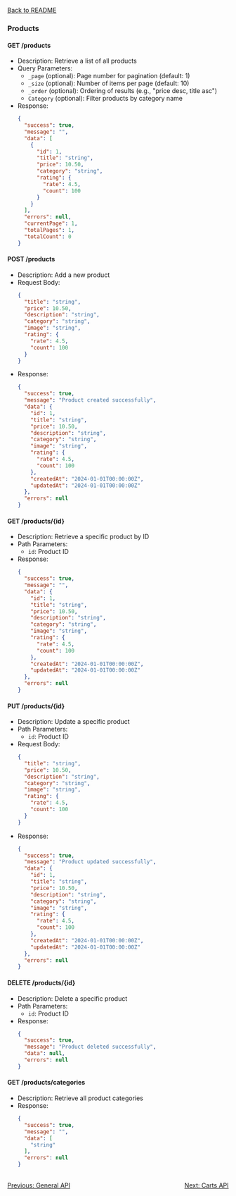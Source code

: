 [Back to README](../README.md)

### Products

#### GET /products
- Description: Retrieve a list of all products
- Query Parameters:
  - `_page` (optional): Page number for pagination (default: 1)
  - `_size` (optional): Number of items per page (default: 10)
  - `_order` (optional): Ordering of results (e.g., "price desc, title asc")
  - `Category` (optional): Filter products by category name
- Response: 
  ```json
  {
    "success": true,
    "message": "",
    "data": [
      {
        "id": 1,
        "title": "string",
        "price": 10.50,
        "category": "string",
        "rating": {
          "rate": 4.5,
          "count": 100
        }
      }
    ],
    "errors": null,
    "currentPage": 1,
    "totalPages": 1,
    "totalCount": 0
  }
  ```

#### POST /products
- Description: Add a new product
- Request Body:
  ```json
  {
    "title": "string",
    "price": 10.50,
    "description": "string",
    "category": "string",
    "image": "string",
    "rating": {
      "rate": 4.5,
      "count": 100
    }
  }
  ```
- Response: 
  ```json
  {
    "success": true,
    "message": "Product created successfully",
    "data": {
      "id": 1,
      "title": "string",
      "price": 10.50,
      "description": "string",
      "category": "string",
      "image": "string",
      "rating": {
        "rate": 4.5,
        "count": 100
      },
      "createdAt": "2024-01-01T00:00:00Z",
      "updatedAt": "2024-01-01T00:00:00Z"
    },
    "errors": null
  }
  ```

#### GET /products/{id}
- Description: Retrieve a specific product by ID
- Path Parameters:
  - `id`: Product ID
- Response: 
  ```json
  {
    "success": true,
    "message": "",
    "data": {
      "id": 1,
      "title": "string",
      "price": 10.50,
      "description": "string",
      "category": "string",
      "image": "string",
      "rating": {
        "rate": 4.5,
        "count": 100
      },
      "createdAt": "2024-01-01T00:00:00Z",
      "updatedAt": "2024-01-01T00:00:00Z"
    },
    "errors": null
  }
  ```

#### PUT /products/{id}
- Description: Update a specific product
- Path Parameters:
  - `id`: Product ID
- Request Body:
  ```json
  {
    "title": "string",
    "price": 10.50,
    "description": "string",
    "category": "string",
    "image": "string",
    "rating": {
      "rate": 4.5,
      "count": 100
    }
  }
  ```
- Response: 
  ```json
  {
    "success": true,
    "message": "Product updated successfully",
    "data": {
      "id": 1,
      "title": "string",
      "price": 10.50,
      "description": "string",
      "category": "string",
      "image": "string",
      "rating": {
        "rate": 4.5,
        "count": 100
      },
      "createdAt": "2024-01-01T00:00:00Z",
      "updatedAt": "2024-01-01T00:00:00Z"
    },
    "errors": null
  }
  ```

#### DELETE /products/{id}
- Description: Delete a specific product
- Path Parameters:
  - `id`: Product ID
- Response: 
  ```json
  {
    "success": true,
    "message": "Product deleted successfully",
    "data": null,
    "errors": null
  }
  ```

#### GET /products/categories
- Description: Retrieve all product categories
- Response: 
  ```json
  {
    "success": true,
    "message": "",
    "data": [
      "string"
    ],
    "errors": null
  }
  ```



<br>
<div style="display: flex; justify-content: space-between;">
  <a href="./general-api.md">Previous: General API</a>
  <a href="./carts-api.md">Next: Carts API</a>
</div>